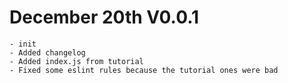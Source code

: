 # December 20th V0.0.1
    - init
    - Added changelog
    - Added index.js from tutorial
    - Fixed some eslint rules because the tutorial ones were bad